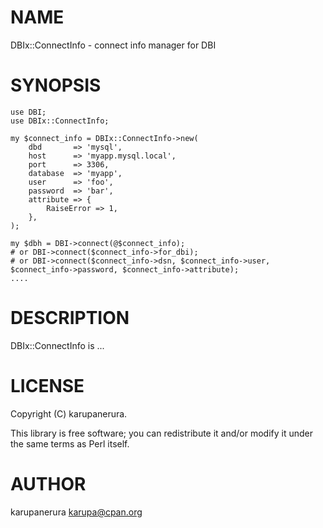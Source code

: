 # NAME

DBIx::ConnectInfo - connect info manager for DBI

# SYNOPSIS

    use DBI;
    use DBIx::ConnectInfo;

    my $connect_info = DBIx::ConnectInfo->new(
        dbd       => 'mysql',
        host      => 'myapp.mysql.local',
        port      => 3306,
        database  => 'myapp',
        user      => 'foo',
        password  => 'bar',
        attribute => {
            RaiseError => 1,
        },
    );

    my $dbh = DBI->connect(@$connect_info);
    # or DBI->connect($connect_info->for_dbi);
    # or DBI->connect($connect_info->dsn, $connect_info->user, $connect_info->password, $connect_info->attribute);
    ....

# DESCRIPTION

DBIx::ConnectInfo is ...

# LICENSE

Copyright (C) karupanerura.

This library is free software; you can redistribute it and/or modify
it under the same terms as Perl itself.

# AUTHOR

karupanerura <karupa@cpan.org>
